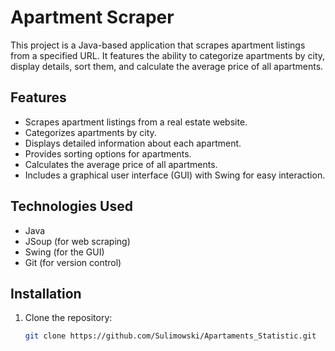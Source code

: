 # Apartment Scraper

This project is a Java-based application that scrapes apartment listings from a specified URL. It features the ability to categorize apartments by city, display details, sort them, and calculate the average price of all apartments.

## Features

- Scrapes apartment listings from a real estate website.
- Categorizes apartments by city.
- Displays detailed information about each apartment.
- Provides sorting options for apartments.
- Calculates the average price of all apartments.
- Includes a graphical user interface (GUI) with Swing for easy interaction.

## Technologies Used

- Java
- JSoup (for web scraping)
- Swing (for the GUI)
- Git (for version control)

## Installation

1. Clone the repository:
   ```bash
   git clone https://github.com/Sulimowski/Apartaments_Statistic.git
